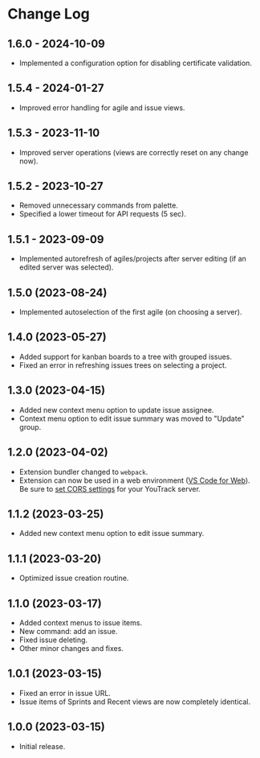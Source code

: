 # Change Log

## 1.6.0 - 2024-10-09

- Implemented a configuration option for disabling certificate validation.

## 1.5.4 - 2024-01-27

- Improved error handling for agile and issue views.

## 1.5.3 - 2023-11-10

- Improved server operations (views are correctly reset on any change now).

## 1.5.2 - 2023-10-27

- Removed unnecessary commands from palette.
- Specified a lower timeout for API requests (5 sec).

## 1.5.1 - 2023-09-09

- Implemented autorefresh of agiles/projects after server editing (if an edited
  server was selected).

## 1.5.0 (2023-08-24)

- Implemented autoselection of the first agile (on choosing a server).

## 1.4.0 (2023-05-27)

- Added support for kanban boards to a tree with grouped issues.
- Fixed an error in refreshing issues trees on selecting a project.

## 1.3.0 (2023-04-15)

- Added new context menu option to update issue assignee.
- Context menu option to edit issue summary was moved to "Update" group.

## 1.2.0 (2023-04-02)

- Extension bundler changed to `webpack`.
- Extension can now be used in a web environment
  ([VS Code for Web](https://vscode.dev)). Be sure to
  [set CORS settings](README.md#web-extension) for your YouTrack server.

## 1.1.2 (2023-03-25)

- Added new context menu option to edit issue summary.

## 1.1.1 (2023-03-20)

- Optimized issue creation routine.

## 1.1.0 (2023-03-17)

- Added context menus to issue items.
- New command: add an issue.
- Fixed issue deleting.
- Other minor changes and fixes.

## 1.0.1 (2023-03-15)

- Fixed an error in issue URL.
- Issue items of Sprints and Recent views are now completely identical.

## 1.0.0 (2023-03-15)

- Initial release.
